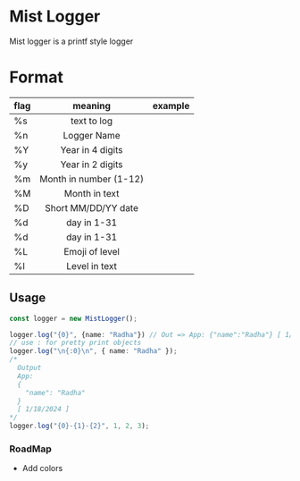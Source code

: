 # Mist Logger

Mist logger is a printf style logger


# Format
|flag | meaning								| example	|
|-----|:---------------------:|--------|
|%s   |  text to log 					|  				|
|%n 	| Logger Name 					|   			|
|%Y 	| Year in 4 digits			|   			|
|%y 	| Year in 2 digits			|  				|
|%m 	| Month in number (1-12)|   			|
|%M 	| Month in text		 			|   			|
|%D 	| Short MM/DD/YY date		|  				|
|%d 	| day in 1-31       		|  				|
|%d 	| day in 1-31       		|  				|
|%L 	| Emoji of level       	|  				|
|%l 	| Level in text       	|  				|


## Usage
```ts
const logger = new MistLogger();

logger.log("{0}", {name: "Radha"}) // Out => App: {"name":"Radha"} [ 1/18/2024 ]
// use : for pretty print objects
logger.log("\n{:0}\n", { name: "Radha" });	
/*
  Output 
  App: 
  {
    "name": "Radha"
  }
  [ 1/18/2024 ]
*/
logger.log("{0}-{1}-{2}", 1, 2, 3);

```

### RoadMap
- Add colors